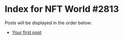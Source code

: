 # Index for NFT World #2813
Posts will be displayed in the order below:

- [Your first post](./001-first.md)

